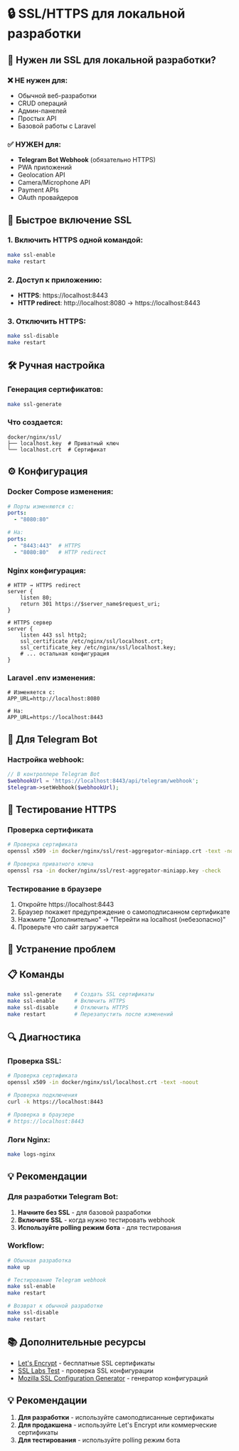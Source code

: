 # 🔒 SSL/HTTPS для локальной разработки

## 🤔 Нужен ли SSL для локальной разработки?

### ❌ **НЕ нужен для:**
- Обычной веб-разработки
- CRUD операций
- Админ-панелей
- Простых API
- Базовой работы с Laravel

### ✅ **НУЖЕН для:**
- **Telegram Bot Webhook** (обязательно HTTPS)
- PWA приложений
- Geolocation API
- Camera/Microphone API
- Payment APIs
- OAuth провайдеров

## 🚀 Быстрое включение SSL

### 1. Включить HTTPS одной командой:
```bash
make ssl-enable
make restart
```

### 2. Доступ к приложению:
- **HTTPS**: https://localhost:8443
- **HTTP redirect**: http://localhost:8080 → https://localhost:8443

### 3. Отключить HTTPS:
```bash
make ssl-disable
make restart
```

## 🛠️ Ручная настройка

### Генерация сертификатов:
```bash
make ssl-generate
```

### Что создается:
```
docker/nginx/ssl/
├── localhost.key  # Приватный ключ
└── localhost.crt  # Сертификат
```

## ⚙️ Конфигурация

### Docker Compose изменения:
```yaml
# Порты изменяются с:
ports:
  - "8080:80"

# На:
ports:
  - "8443:443"  # HTTPS
  - "8080:80"   # HTTP redirect
```

### Nginx конфигурация:
```nginx
# HTTP → HTTPS redirect
server {
    listen 80;
    return 301 https://$server_name$request_uri;
}

# HTTPS сервер
server {
    listen 443 ssl http2;
    ssl_certificate /etc/nginx/ssl/localhost.crt;
    ssl_certificate_key /etc/nginx/ssl/localhost.key;
    # ... остальная конфигурация
}
```

### Laravel .env изменения:
```env
# Изменяется с:
APP_URL=http://localhost:8080

# На:
APP_URL=https://localhost:8443
```

## 🔧 Для Telegram Bot

### Настройка webhook:
```php
// В контроллере Telegram Bot
$webhookUrl = 'https://localhost:8443/api/telegram/webhook';
$telegram->setWebhook($webhookUrl);
```

## 🧪 Тестирование HTTPS

### Проверка сертификата

```bash
# Проверка сертификата
openssl x509 -in docker/nginx/ssl/rest-aggregator-miniapp.crt -text -noout

# Проверка приватного ключа
openssl rsa -in docker/nginx/ssl/rest-aggregator-miniapp.key -check
```

### Тестирование в браузере

1. Откройте https://localhost:8443
2. Браузер покажет предупреждение о самоподписанном сертификате
3. Нажмите "Дополнительно" → "Перейти на localhost (небезопасно)"
4. Проверьте что сайт загружается

## 🔧 Устранение проблем

## 📋 Команды

```bash
make ssl-generate    # Создать SSL сертификаты
make ssl-enable      # Включить HTTPS
make ssl-disable     # Отключить HTTPS
make restart         # Перезапустить после изменений
```

## 🔍 Диагностика

### Проверка SSL:
```bash
# Проверка сертификата
openssl x509 -in docker/nginx/ssl/localhost.crt -text -noout

# Проверка подключения
curl -k https://localhost:8443

# Проверка в браузере
# https://localhost:8443
```

### Логи Nginx:
```bash
make logs-nginx
```

## 💡 Рекомендации

### Для разработки Telegram Bot:
1. **Начните без SSL** - для базовой разработки
2. **Включите SSL** - когда нужно тестировать webhook
3. **Используйте polling режим бота** - для тестирования

### Workflow:
```bash
# Обычная разработка
make up

# Тестирование Telegram webhook
make ssl-enable
make restart

# Возврат к обычной разработке
make ssl-disable
make restart
```

## 📚 Дополнительные ресурсы

- [Let's Encrypt](https://letsencrypt.org/) - бесплатные SSL сертификаты
- [SSL Labs Test](https://www.ssllabs.com/ssltest/) - проверка SSL конфигурации
- [Mozilla SSL Configuration Generator](https://ssl-config.mozilla.org/) - генератор конфигураций

## 💡 Рекомендации

1. **Для разработки** - используйте самоподписанные сертификаты
2. **Для продакшена** - используйте Let's Encrypt или коммерческие сертификаты
3. **Для тестирования** - используйте polling режим бота 